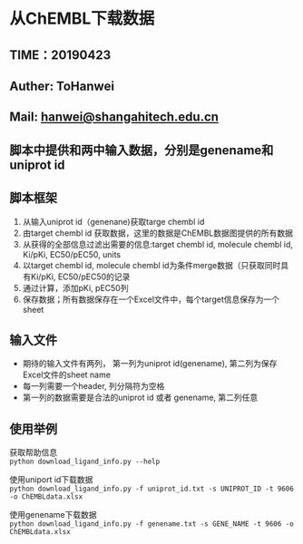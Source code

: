 # 从ChEMBL下载数据

## TIME：20190423
## Auther: ToHanwei
## Mail: hanwei@shangahitech.edu.cn


脚本中提供和两中输入数据，分别是genename和uniprot id</br>
---------------------------------------------------------
## 脚本框架
1. 从输入uniprot id（genenane)获取targe chembl id
2. 由target chembl id 获取数据，这里的数据是ChEMBL数据图提供的所有数据
3. 从获得的全部信息过滤出需要的信息:target chembl id, molecule chembl id, Ki/pKi, EC50/pEC50, units
4. 以target chembl id, molecule chembl id为条件merge数据（只获取同时具有Ki/pKi, EC50/pEC50的记录
5. 通过计算，添加pKi, pEC50列
6. 保存数据；所有数据保存在一个Excel文件中，每个target信息保存为一个sheet

## 输入文件
* 期待的输入文件有两列， 第一列为uniprot id(genename), 第二列为保存Excel文件的sheet name
* 每一列需要一个header, 列分隔符为空格
* 第一列的数据需要是合法的uniprot id 或者 genename, 第二列任意

## 使用举例
获取帮助信息</br>
`python download_ligand_info.py --help`

使用uniport id下载数据</br>
`python download_ligand_info.py -f uniprot_id.txt -s UNIPROT_ID -t 9606 -o ChEMBLdata.xlsx`

使用genename下载数据</br>
`python download_ligand_info.py -f genename.txt -s GENE_NAME -t 9606 -o ChEMBLdata.xlsx`


